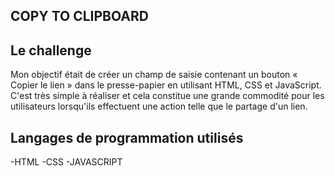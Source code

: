 ## COPY TO CLIPBOARD

## Le challenge

Mon objectif était de créer un champ de saisie contenant un bouton « Copier le lien » dans le presse-papier en utilisant HTML, CSS et JavaScript.
C'est très simple à réaliser et cela constitue une grande commodité pour les utilisateurs lorsqu'ils effectuent une action telle que le partage d'un lien.

## Langages de programmation utilisés

-HTML
-CSS
-JAVASCRIPT
